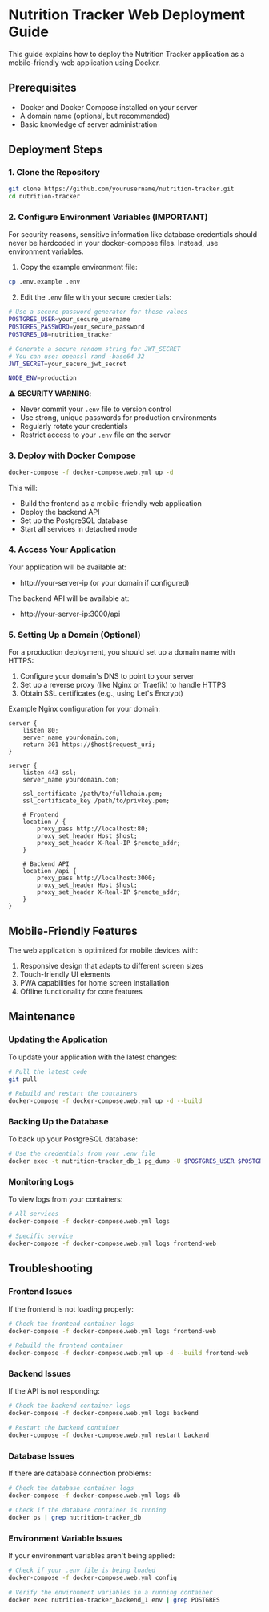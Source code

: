 # Nutrition Tracker Web Deployment Guide

This guide explains how to deploy the Nutrition Tracker application as a mobile-friendly web application using Docker.

## Prerequisites

- Docker and Docker Compose installed on your server
- A domain name (optional, but recommended)
- Basic knowledge of server administration

## Deployment Steps

### 1. Clone the Repository

```bash
git clone https://github.com/yourusername/nutrition-tracker.git
cd nutrition-tracker
```

### 2. Configure Environment Variables (IMPORTANT)

For security reasons, sensitive information like database credentials should never be hardcoded in your docker-compose files. Instead, use environment variables.

1. Copy the example environment file:
```bash
cp .env.example .env
```

2. Edit the `.env` file with your secure credentials:
```bash
# Use a secure password generator for these values
POSTGRES_USER=your_secure_username
POSTGRES_PASSWORD=your_secure_password
POSTGRES_DB=nutrition_tracker

# Generate a secure random string for JWT_SECRET
# You can use: openssl rand -base64 32
JWT_SECRET=your_secure_jwt_secret

NODE_ENV=production
```

⚠️ **SECURITY WARNING**:
- Never commit your `.env` file to version control
- Use strong, unique passwords for production environments
- Regularly rotate your credentials
- Restrict access to your `.env` file on the server

### 3. Deploy with Docker Compose

```bash
docker-compose -f docker-compose.web.yml up -d
```

This will:
- Build the frontend as a mobile-friendly web application
- Deploy the backend API
- Set up the PostgreSQL database
- Start all services in detached mode

### 4. Access Your Application

Your application will be available at:
- http://your-server-ip (or your domain if configured)

The backend API will be available at:
- http://your-server-ip:3000/api

### 5. Setting Up a Domain (Optional)

For a production deployment, you should set up a domain name with HTTPS:

1. Configure your domain's DNS to point to your server
2. Set up a reverse proxy (like Nginx or Traefik) to handle HTTPS
3. Obtain SSL certificates (e.g., using Let's Encrypt)

Example Nginx configuration for your domain:

```nginx
server {
    listen 80;
    server_name yourdomain.com;
    return 301 https://$host$request_uri;
}

server {
    listen 443 ssl;
    server_name yourdomain.com;

    ssl_certificate /path/to/fullchain.pem;
    ssl_certificate_key /path/to/privkey.pem;

    # Frontend
    location / {
        proxy_pass http://localhost:80;
        proxy_set_header Host $host;
        proxy_set_header X-Real-IP $remote_addr;
    }

    # Backend API
    location /api {
        proxy_pass http://localhost:3000;
        proxy_set_header Host $host;
        proxy_set_header X-Real-IP $remote_addr;
    }
}
```

## Mobile-Friendly Features

The web application is optimized for mobile devices with:

1. Responsive design that adapts to different screen sizes
2. Touch-friendly UI elements
3. PWA capabilities for home screen installation
4. Offline functionality for core features

## Maintenance

### Updating the Application

To update your application with the latest changes:

```bash
# Pull the latest code
git pull

# Rebuild and restart the containers
docker-compose -f docker-compose.web.yml up -d --build
```

### Backing Up the Database

To back up your PostgreSQL database:

```bash
# Use the credentials from your .env file
docker exec -t nutrition-tracker_db_1 pg_dump -U $POSTGRES_USER $POSTGRES_DB > backup.sql
```

### Monitoring Logs

To view logs from your containers:

```bash
# All services
docker-compose -f docker-compose.web.yml logs

# Specific service
docker-compose -f docker-compose.web.yml logs frontend-web
```

## Troubleshooting

### Frontend Issues

If the frontend is not loading properly:

```bash
# Check the frontend container logs
docker-compose -f docker-compose.web.yml logs frontend-web

# Rebuild the frontend container
docker-compose -f docker-compose.web.yml up -d --build frontend-web
```

### Backend Issues

If the API is not responding:

```bash
# Check the backend container logs
docker-compose -f docker-compose.web.yml logs backend

# Restart the backend container
docker-compose -f docker-compose.web.yml restart backend
```

### Database Issues

If there are database connection problems:

```bash
# Check the database container logs
docker-compose -f docker-compose.web.yml logs db

# Check if the database container is running
docker ps | grep nutrition-tracker_db
```

### Environment Variable Issues

If your environment variables aren't being applied:

```bash
# Check if your .env file is being loaded
docker-compose -f docker-compose.web.yml config

# Verify the environment variables in a running container
docker exec nutrition-tracker_backend_1 env | grep POSTGRES
```